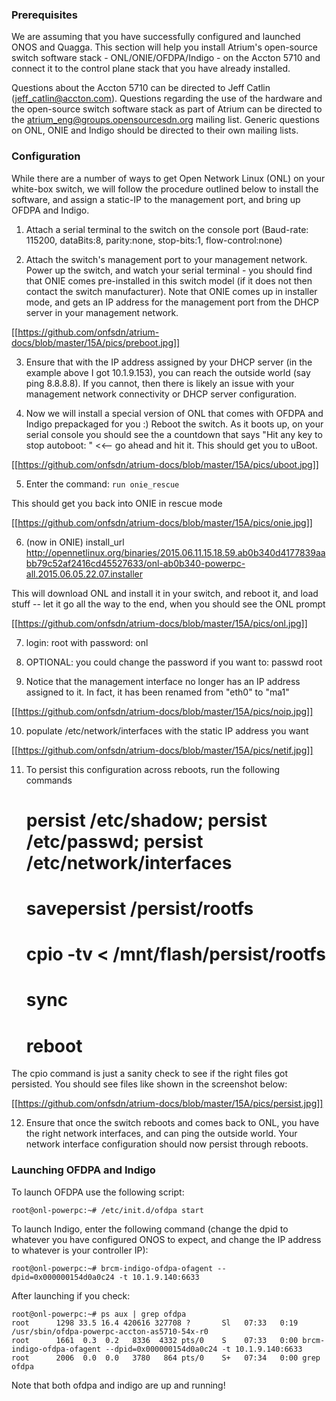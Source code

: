 ### Prerequisites
We are assuming that you have successfully configured and launched ONOS and Quagga. This section will help you install Atrium's open-source switch software stack - ONL/ONIE/OFDPA/Indigo - on the Accton 5710 and connect it to the control plane stack that you have already installed.

Questions about the Accton 5710 can be directed to Jeff Catlin (jeff_catlin@accton.com). Questions regarding the use of the hardware and the open-source switch software stack as part of Atrium can be directed to the atrium_eng@groups.opensourcesdn.org mailing list. Generic questions on ONL, ONIE and Indigo should be directed to their own mailing lists.

### Configuration
While there are a number of ways to get Open Network Linux (ONL) on your white-box switch, we will follow the procedure outlined below to install the software, and assign a static-IP to the management port, and bring up OFDPA and Indigo.

1) Attach a serial terminal to the switch on the console port (Baud-rate: 115200, dataBits:8, parity:none, stop-bits:1, flow-control:none)

2) Attach the switch's management port to your management network. Power up the switch, and watch your serial terminal - you should find that ONIE comes pre-installed in this switch model (if it does not then contact the switch manufacturer). Note that ONIE comes up in installer mode, and gets an IP address for the management port from the DHCP server in your management network.

[[https://github.com/onfsdn/atrium-docs/blob/master/15A/pics/preboot.jpg]]

3) Ensure that with the IP address assigned by your DHCP server (in the example above I got 10.1.9.153), you can reach the outside world (say ping 8.8.8.8). If you cannot, then there is likely an issue with your management network connectivity or DHCP server configuration. 

4) Now we will install a special version of ONL that comes with OFDPA and Indigo prepackaged for you :) Reboot the switch. As it boots up, on your serial console you should see the a countdown that says "Hit any key to stop autoboot: "  <<-- go ahead and hit it. This should get you to uBoot.

[[https://github.com/onfsdn/atrium-docs/blob/master/15A/pics/uboot.jpg]]

5) Enter the command: `run onie_rescue`

This should get you back into ONIE in rescue mode

[[https://github.com/onfsdn/atrium-docs/blob/master/15A/pics/onie.jpg]]

6) (now in ONIE) install_url http://opennetlinux.org/binaries/2015.06.11.15.18.59.ab0b340d4177839aabb79c52af2416cd45527633/onl-ab0b340-powerpc-all.2015.06.05.22.07.installer

This will download ONL and install it in your switch, and reboot it, and load stuff -- let it go all the way to the end, when you should see the ONL prompt


[[https://github.com/onfsdn/atrium-docs/blob/master/15A/pics/onl.jpg]]

7) login: root  with password: onl

8) OPTIONAL: you could change the password if you want to:  passwd root

9) Notice that the management interface no longer has an IP address assigned to it. In fact, it has been renamed from "eth0" to "ma1"

[[https://github.com/onfsdn/atrium-docs/blob/master/15A/pics/noip.jpg]]

10) populate /etc/network/interfaces with the static IP address you want

[[https://github.com/onfsdn/atrium-docs/blob/master/15A/pics/netif.jpg]]

11) To persist this configuration across reboots, run the following commands

    # persist /etc/shadow; persist /etc/passwd; persist /etc/network/interfaces
    # savepersist /persist/rootfs
    # cpio -tv < /mnt/flash/persist/rootfs 
    # sync
    # reboot
The cpio command is just a sanity check to see if the right files got persisted. You should see files like shown in the screenshot below:

[[https://github.com/onfsdn/atrium-docs/blob/master/15A/pics/persist.jpg]]


12) Ensure that once the switch reboots and comes back to ONL, you have the right network interfaces, and can ping the outside world. Your network interface configuration should now persist through reboots. 

### Launching OFDPA and Indigo
To launch OFDPA use the following script:

    root@onl-powerpc:~# /etc/init.d/ofdpa start

To launch Indigo, enter the following command (change the dpid to whatever you have configured ONOS to expect, and change the IP address to whatever is your controller IP):

    root@onl-powerpc:~# brcm-indigo-ofdpa-ofagent --dpid=0x000000154d0a0c24 -t 10.1.9.140:6633

After launching if you check: 

    root@onl-powerpc:~# ps aux | grep ofdpa
    root      1298 33.5 16.4 420616 327708 ?       Sl   07:33   0:19 /usr/sbin/ofdpa-powerpc-accton-as5710-54x-r0
    root      1661  0.3  0.2   8336  4332 pts/0    S    07:33   0:00 brcm-indigo-ofdpa-ofagent --dpid=0x000000154d0a0c24 -t 10.1.9.140:6633
    root      2006  0.0  0.0   3780   864 pts/0    S+   07:34   0:00 grep ofdpa

Note that both ofdpa and indigo are up and running!